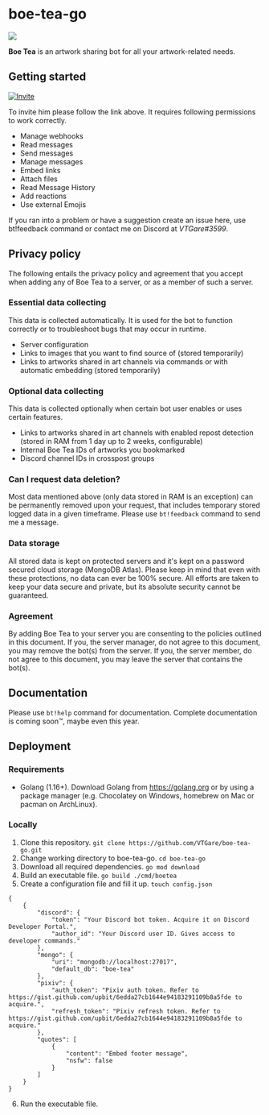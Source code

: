 # boe-tea-go

<img align="center" src="https://cdn.discordapp.com/avatars/636468907049353216/9bba642061fe0d500e92987098fdcf85.png?size=256">

**Boe Tea** is an artwork sharing bot for all your artwork-related needs.

## Getting started

[![Invite](https://img.shields.io/badge/Invite%20Link-%40Boe%20Tea-brightgreen)](https://discord.com/api/oauth2/authorize?client_id=636468907049353216&permissions=537259072&scope=bot)

To invite him please follow the link above. It requires following permissions to work correctly.
-   Manage webhooks
-   Read messages
-   Send messages
-   Manage messages
-   Embed links
-   Attach files
-   Read Message History
-   Add reactions
-   Use external Emojis

If you ran into a problem or have a suggestion create an issue here, use bt!feedback command or contact me on Discord at _VTGare#3599_.

## Privacy policy

The following entails the privacy policy and agreement that you accept when adding any of Boe Tea to a server, or as a member of such a server. 

### Essential data collecting
This data is collected automatically. It is used for the bot to function correctly or to troubleshoot bugs that may occur in runtime.
- Server configuration
- Links to images that you want to find source of (stored temporarily)
- Links to artworks shared in art channels via commands or with automatic embedding (stored temporarily)

### Optional data collecting
This data is collected optionally when certain bot user enables or uses certain features.
- Links to artworks shared in art channels with enabled repost detection (stored in RAM from 1 day up to 2 weeks, configurable)
- Internal Boe Tea IDs of artworks you bookmarked
- Discord channel IDs in crosspost groups

### Can I request data deletion?
Most data mentioned above (only data stored in RAM is an exception) can be permanently removed upon your request, that includes temporary stored logged data in a given timeframe. Please use `bt!feedback` command to send me a message.

### Data storage
All stored data is kept on protected servers and it's kept on a password secured cloud storage (MongoDB Atlas). Please keep in mind that even with these protections, no data can ever be 100% secure. All efforts are taken to keep your data secure and private, but its absolute security cannot be guaranteed.

### Agreement
By adding Boe Tea to your server you are consenting to the policies outlined in this document. If you, the server manager, do not agree to this document, you may remove the bot(s) from the server. If you, the server member, do not agree to this document, you may leave the server that contains the bot(s).

## Documentation
Please use `bt!help` command for documentation. Complete documentation is coming soon:tm:, maybe even this year.

## Deployment

### Requirements
- Golang (1.16+). Download Golang from https://golang.org or by using a package manager (e.g. Chocolatey on Windows, homebrew on Mac or pacman on ArchLinux).

### Locally
1. Clone this repository. `git clone https://github.com/VTGare/boe-tea-go.git`
2. Change working directory to boe-tea-go. `cd boe-tea-go`
3. Download all required dependencies. `go mod download`
4. Build an executable file. `go build ./cmd/boetea`
5. Create a configuration file and fill it up. `touch config.json`
```
{
    {
        "discord": {
            "token": "Your Discord bot token. Acquire it on Discord Developer Portal.",
            "author_id": "Your Discord user ID. Gives access to developer commands."
        },
        "mongo": {
            "uri": "mongodb://localhost:27017",
            "default_db": "boe-tea"
        },
        "pixiv": {
            "auth_token": "Pixiv auth token. Refer to https://gist.github.com/upbit/6edda27cb1644e94183291109b8a5fde to acquire.",
            "refresh_token": "Pixiv refresh token. Refer to https://gist.github.com/upbit/6edda27cb1644e94183291109b8a5fde to acquire."
        },
        "quotes": [
            {
                "content": "Embed footer message",
                "nsfw": false
            }
        ]
    }
}
```
6. Run the executable file.
